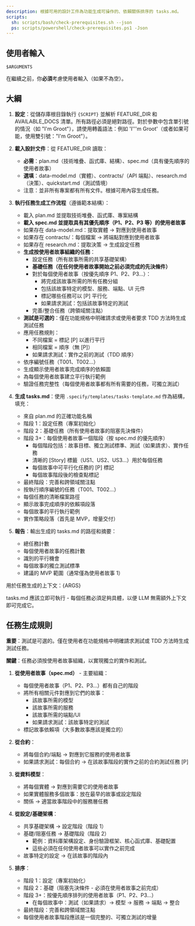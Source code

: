 ```yaml
---
description: 根據可用的設計工件為功能生成可操作的、依賴關係排序的 tasks.md。
scripts:
  sh: scripts/bash/check-prerequisites.sh --json
  ps: scripts/powershell/check-prerequisites.ps1 -Json
---
```


## 使用者輸入

```text
$ARGUMENTS
```

在繼續之前，你**必須**考慮使用者輸入（如果不為空）。

## 大綱

1. **設定**：從儲存庫根目錄執行 `{SCRIPT}` 並解析 FEATURE_DIR 和 AVAILABLE_DOCS 清單。所有路徑必須是絕對路徑。對於參數中包含單引號的情況（如 "I'm Groot"），請使用轉義語法：例如 'I'\''m Groot'（或者如果可能，使用雙引號："I'm Groot"）。

2. **載入設計文件**：從 FEATURE_DIR 讀取：
   - **必需**：plan.md（技術堆疊、函式庫、結構）、spec.md（具有優先順序的使用者故事）
   - **選填**：data-model.md（實體）、contracts/（API 端點）、research.md（決策）、quickstart.md（測試情境）
   - 注意：並非所有專案都有所有文件。根據可用內容生成任務。

3. **執行任務生成工作流程**（遵循範本結構）：
   - 載入 plan.md 並提取技術堆疊、函式庫、專案結構
   - **載入 spec.md 並提取具有其優先順序（P1、P2、P3 等）的使用者故事**
   - 如果存在 data-model.md：提取實體 → 對應到使用者故事
   - 如果存在 contracts/：每個檔案 → 將端點對應到使用者故事
   - 如果存在 research.md：提取決策 → 生成設定任務
   - **生成按使用者故事組織的任務**：
     - 設定任務（所有故事所需的共享基礎架構）
     - **基礎任務（在任何使用者故事開始之前必須完成的先決條件）**
     - 對於每個使用者故事（按優先順序 P1、P2、P3...）：
       - 將完成該故事所需的所有任務分組
       - 包括該故事特定的模型、服務、端點、UI 元件
       - 標記哪些任務可以 [P] 平行化
       - 如果請求測試：包括該故事特定的測試
     - 完善/整合任務（跨領域關注點）
   - **測試是可選的**：僅在功能規格中明確請求或使用者要求 TDD 方法時生成測試任務
   - 應用任務規則：
     - 不同檔案 = 標記 [P] 以進行平行
     - 相同檔案 = 順序（無 [P]）
     - 如果請求測試：實作之前的測試（TDD 順序）
   - 依序編號任務（T001、T002...）
   - 生成顯示使用者故事完成順序的依賴圖
   - 為每個使用者故事建立平行執行範例
   - 驗證任務完整性（每個使用者故事都有所有需要的任務，可獨立測試）

4. **生成 tasks.md**：使用 `.specify/templates/tasks-template.md` 作為結構，填充：
   - 來自 plan.md 的正確功能名稱
   - 階段 1：設定任務（專案初始化）
   - 階段 2：基礎任務（所有使用者故事的阻塞先決條件）
   - 階段 3+：每個使用者故事一個階段（按 spec.md 的優先順序）
     - 每個階段包括：故事目標、獨立測試標準、測試（如果請求）、實作任務
     - 清晰的 [Story] 標籤（US1、US2、US3...）用於每個任務
     - 每個故事中可平行化任務的 [P] 標記
     - 每個故事階段後的檢查點標記
   - 最終階段：完善和跨領域關注點
   - 按執行順序編號的任務（T001、T002...）
   - 每個任務的清晰檔案路徑
   - 顯示故事完成順序的依賴項段落
   - 每個故事的平行執行範例
   - 實作策略段落（首先是 MVP，增量交付）

5. **報告**：輸出生成的 tasks.md 的路徑和摘要：
   - 總任務計數
   - 每個使用者故事的任務計數
   - 識別的平行機會
   - 每個故事的獨立測試標準
   - 建議的 MVP 範圍（通常僅為使用者故事 1）

用於任務生成的上下文：{ARGS}

tasks.md 應該立即可執行 - 每個任務必須足夠具體，以便 LLM 無需額外上下文即可完成它。

## 任務生成規則

**重要**：測試是可選的。僅在使用者在功能規格中明確請求測試或 TDD 方法時生成測試任務。

**關鍵**：任務必須按使用者故事組織，以實現獨立的實作和測試。

1. **從使用者故事（spec.md）** - 主要組織：
   - 每個使用者故事（P1、P2、P3...）都有自己的階段
   - 將所有相關元件對應到它們的故事：
     - 該故事所需的模型
     - 該故事所需的服務
     - 該故事所需的端點/UI
     - 如果請求測試：該故事特定的測試
   - 標記故事依賴項（大多數故事應該是獨立的）

2. **從合約**：
   - 將每個合約/端點 → 對應到它服務的使用者故事
   - 如果請求測試：每個合約 → 在該故事階段的實作之前的合約測試任務 [P]

3. **從資料模型**：
   - 將每個實體 → 對應到需要它的使用者故事
   - 如果實體服務多個故事：放在最早的故事或設定階段
   - 關係 → 適當故事階段中的服務層任務

4. **從設定/基礎架構**：
   - 共享基礎架構 → 設定階段（階段 1）
   - 基礎/阻塞任務 → 基礎階段（階段 2）
     - 範例：資料庫架構設定、身份驗證框架、核心函式庫、基礎配置
     - 這些必須在任何使用者故事可以實作之前完成
   - 故事特定的設定 → 在該故事的階段內

5. **排序**：
   - 階段 1：設定（專案初始化）
   - 階段 2：基礎（阻塞先決條件 - 必須在使用者故事之前完成）
   - 階段 3+：按優先順序排列的使用者故事（P1、P2、P3...）
     - 在每個故事中：測試（如果請求）→ 模型 → 服務 → 端點 → 整合
   - 最終階段：完善和跨領域關注點
   - 每個使用者故事階段應該是一個完整的、可獨立測試的增量
